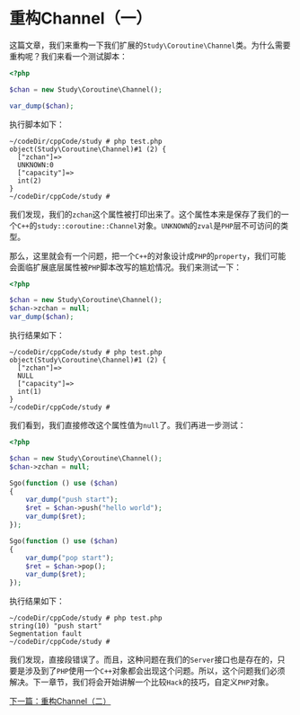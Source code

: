 # 重构Channel（一）

这篇文章，我们来重构一下我们扩展的`Study\Coroutine\Channel`类。为什么需要重构呢？我们来看一个测试脚本：

```php
<?php

$chan = new Study\Coroutine\Channel();

var_dump($chan);
```

执行脚本如下：

```shell
~/codeDir/cppCode/study # php test.php
object(Study\Coroutine\Channel)#1 (2) {
  ["zchan"]=>
  UNKNOWN:0
  ["capacity"]=>
  int(2)
}
~/codeDir/cppCode/study #
```

我们发现，我们的`zchan`这个属性被打印出来了。这个属性本来是保存了我们的一个`C++`的`study::coroutine::Channel`对象。`UNKNOWN`的`zval`是`PHP`层不可访问的类型。

那么，这里就会有一个问题，把一个`C++`的对象设计成`PHP`的`property`，我们可能会面临扩展底层属性被`PHP`脚本改写的尴尬情况。我们来测试一下：

```php
<?php

$chan = new Study\Coroutine\Channel();
$chan->zchan = null;
var_dump($chan);
```

执行结果如下：

```shell
~/codeDir/cppCode/study # php test.php
object(Study\Coroutine\Channel)#1 (2) {
  ["zchan"]=>
  NULL
  ["capacity"]=>
  int(1)
}
~/codeDir/cppCode/study #
```

我们看到，我们直接修改这个属性值为`null`了。我们再进一步测试：

```php
<?php

$chan = new Study\Coroutine\Channel();
$chan->zchan = null;

Sgo(function () use ($chan)
{
    var_dump("push start");
    $ret = $chan->push("hello world");
    var_dump($ret);
});

Sgo(function () use ($chan)
{
    var_dump("pop start");
    $ret = $chan->pop();
    var_dump($ret);
});
```

执行结果如下：

```shell
~/codeDir/cppCode/study # php test.php
string(10) "push start"
Segmentation fault
~/codeDir/cppCode/study #
```

我们发现，直接段错误了。而且，这种问题在我们的`Server`接口也是存在的，只要是涉及到了`PHP`使用一个`C++`对象都会出现这个问题。所以，这个问题我们必须解决。下一章节，我们将会开始讲解一个比较`Hack`的技巧，自定义`PHP`对象。

[下一篇：重构Channel（二）](./《PHP扩展开发》-协程-重构Channel（二）.md)
